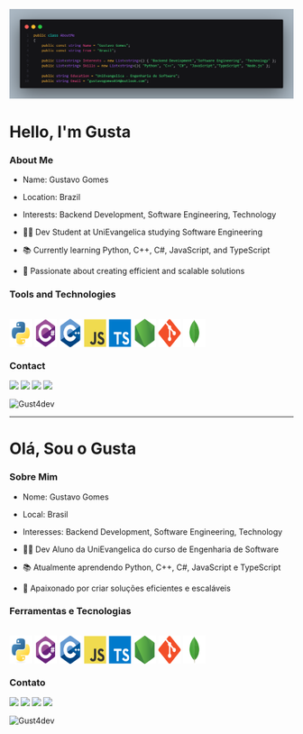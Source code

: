 ![Banner](https://github.com/Gust4dev/Gust4dev/blob/main/code2.png)

# Hello, I'm Gusta

### About Me
- Name: Gustavo Gomes
- Location: Brazil
- Interests: Backend Development, Software Engineering, Technology

- 👨‍🎓 Dev Student at UniEvangelica studying Software Engineering
- 📚 Currently learning Python, C++, C#, JavaScript, and TypeScript
- 💼 Passionate about creating efficient and scalable solutions

### Tools and Technologies
<div style="display: inline_block"><br>
  <img align="center" alt="Python" height="50" width="40" src="https://raw.githubusercontent.com/devicons/devicon/master/icons/python/python-original.svg">
  <img align="center" alt="Csharp" height="50" width="40" src="https://raw.githubusercontent.com/devicons/devicon/master/icons/csharp/csharp-original.svg">
  <img align="center" alt="Cplusplus" height="50" width="40" src="https://raw.githubusercontent.com/devicons/devicon/master/icons/cplusplus/cplusplus-original.svg">
  <img align="center" alt="Javascript" height="50" width="40" src="https://raw.githubusercontent.com/devicons/devicon/master/icons/javascript/javascript-original.svg">
  <img align="center" alt="Typescript" height="50" width="40" src="https://raw.githubusercontent.com/devicons/devicon/master/icons/typescript/typescript-original.svg">
  <img align="center" alt="Nodejs" height="50" width="40" src="https://raw.githubusercontent.com/devicons/devicon/master/icons/nodejs/nodejs-original.svg">
  <img align="center" alt="Git" height="50" width="40" src="https://raw.githubusercontent.com/devicons/devicon/master/icons/git/git-original.svg">
  <img align="center" alt="MongoDB" height="50" width="40" src="https://raw.githubusercontent.com/devicons/devicon/master/icons/mongodb/mongodb-original.svg">
</div>

### Contact
<div> 
  <a href="https://instagram.com/gustaaa__" target="_blank"><img src="https://img.shields.io/badge/-Instagram-%23E4405F?style=for-the-badge&logo=instagram&logoColor=white" target="_blank"></a>
  <a href="https://discord.com/users/gusta7936" target="_blank"><img src="https://img.shields.io/badge/Discord-7289DA?style=for-the-badge&logo=discord&logoColor=white" target="_blank"></a> 
  <a href="mailto:gustavogomes034@outlook.com"><img src="https://img.shields.io/badge/Outlook-0078D4?style=for-the-badge&logo=microsoft-outlook&logoColor=white" target="_blank"></a>
  <a href="https://br.linkedin.com/in/gustavo-gomes-01325b191/" target="_blank"><img src="https://img.shields.io/badge/-LinkedIn-%230077B5?style=for-the-badge&logo=linkedin&logoColor=white" target="_blank"></a> 
</div>

<div align="left"> 
  <p> <img src="https://komarev.com/ghpvc/?username=Gust4dev&label=Profile%20views&color=0e75b6&style=flat" alt="Gust4dev"/> </p>
</div>

---

# Olá, Sou o Gusta

### Sobre Mim
- Nome: Gustavo Gomes
- Local: Brasil
- Interesses: Backend Development, Software Engineering, Technology

- 👨‍🎓 Dev Aluno da UniEvangelica do curso de Engenharia de Software
- 📚 Atualmente aprendendo Python, C++, C#, JavaScript e TypeScript
- 💼 Apaixonado por criar soluções eficientes e escaláveis

### Ferramentas e Tecnologias
<div style="display: inline_block"><br>
  <img align="center" alt="Python" height="50" width="40" src="https://raw.githubusercontent.com/devicons/devicon/master/icons/python/python-original.svg">
  <img align="center" alt="Csharp" height="50" width="40" src="https://raw.githubusercontent.com/devicons/devicon/master/icons/csharp/csharp-original.svg">
  <img align="center" alt="Cplusplus" height="50" width="40" src="https://raw.githubusercontent.com/devicons/devicon/master/icons/cplusplus/cplusplus-original.svg">
  <img align="center" alt="Javascript" height="50" width="40" src="https://raw.githubusercontent.com/devicons/devicon/master/icons/javascript/javascript-original.svg">
  <img align="center" alt="Typescript" height="50" width="40" src="https://raw.githubusercontent.com/devicons/devicon/master/icons/typescript/typescript-original.svg">
  <img align="center" alt="Nodejs" height="50" width="40" src="https://raw.githubusercontent.com/devicons/devicon/master/icons/nodejs/nodejs-original.svg">
  <img align="center" alt="Git" height="50" width="40" src="https://raw.githubusercontent.com/devicons/devicon/master/icons/git/git-original.svg">
  <img align="center" alt="MongoDB" height="50" width="40" src="https://raw.githubusercontent.com/devicons/devicon/master/icons/mongodb/mongodb-original.svg">
</div>

### Contato
<div> 
  <a href="https://instagram.com/gustaaa__" target="_blank"><img src="https://img.shields.io/badge/-Instagram-%23E4405F?style=for-the-badge&logo=instagram&logoColor=white" target="_blank"></a>
  <a href="https://discord.com/users/gusta7936" target="_blank"><img src="https://img.shields.io/badge/Discord-7289DA?style=for-the-badge&logo=discord&logoColor=white" target="_blank"></a> 
  <a href="mailto:gustavogomes034@outlook.com"><img src="https://img.shields.io/badge/Outlook-0078D4?style=for-the-badge&logo=microsoft-outlook&logoColor=white" target="_blank"></a>
  <a href="https://br.linkedin.com/in/gustavo-gomes-01325b191/" target="_blank"><img src="https://img.shields.io/badge/-LinkedIn-%230077B5?style=for-the-badge&logo=linkedin&logoColor=white" target="_blank"></a> 
</div>

<div align="left"> 
  <p> <img src="https://komarev.com/ghpvc/?username=Gust4dev&label=Profile%20views&color=0e75b6&style=flat" alt="Gust4dev"/> </p>
</div>
